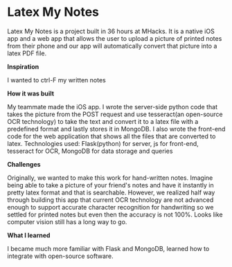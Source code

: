 # Latex My Notes

Latex My Notes is a project built in 36 hours at MHacks. It is a native iOS app and a web app that allows the user to upload a picture of printed notes from their phone and our app will automatically convert that picture into a latex PDF file. 

**Inspiration**

I wanted to ctrl-F my written notes

**How it was built**

My teammate made the iOS app. I wrote the server-side python code that takes the picture from the POST request and use tesseract(an open-source OCR technology) to take the text and convert it to a latex file with a predefined format and lastly stores it in MongoDB. I also wrote the front-end code for the web application that shows all the files that are converted to latex. 
Technologies used: Flask(python) for server, js for front-end, tesseract for OCR, MongoDB for data storage and queries

**Challenges**

Originally, we wanted to make this work for hand-written notes. Imagine being able to take a picture of your friend's notes and have it instantly in pretty latex format and that is searchable. However, we realized half way through building this app that current OCR technology are not advanced enough to support accurate character recognition for handwriting so we settled for printed notes but even then the accuracy is not 100%. Looks like computer vision still has a long way to go. 

**What I learned**

I became much more familiar with Flask and MongoDB, learned how to integrate with open-source software. 
